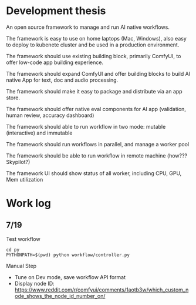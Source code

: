 # Development thesis

An open source framework to manage and run AI native workflows. 

The framework is easy to use on home laptops (Mac, Windows), also easy to deploy to kubenete cluster and be used in a production environment.

The framework should use existing building block, primarily ComfyUI, to offer low-code app building experience.

The framework should expand ComfyUI and offer building blocks to build AI native App for text, doc and audio processing.

The framework should make it easy to package and distribute via an app store.

The framework should offer native eval components for AI app (validation, human review, accuracy dashboard)

The framework should able to run workflow in two mode: mutable (interactive) and immutable

The framework should run workflows in parallel, and manage a worker pool

The framework should be able to run workflow in remote machine (how??? Skypilot?)

The framework UI should show status of all worker, including CPU, GPU, Mem utilization



# Work log

## 7/19
Test workflow
```
cd py
PYTHONPATH=$(pwd) python workflow/controller.py
```


Manual Step 
* Tune on Dev mode, save workflow API format
* Display node ID: https://www.reddit.com/r/comfyui/comments/1aotb3w/which_custom_node_shows_the_node_id_number_on/